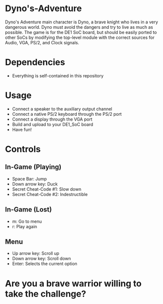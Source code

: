 # Dyno's-Adventure

Dyno's Adventure main character is Dyno, a brave knight who lives in a very dangerous world. Dyno must avoid the dangers and try to live as much as possible. The game is for the DE1 SoC board, but should be easily ported to other SoCs by modifying the top-level module with the correct sources for Audio, VGA, PS/2, and Clock signals.

# Dependencies
* Everything is self-contained in this repository

# Usage
* Connect a speaker to the auxiliary output channel
* Connect a native PS/2 keyboard through the PS/2 port
* Connect a display through the VGA port
* Build and upload to your DE1_SoC board
* Have fun! 

# Controls

## In-Game (Playing)
* Space Bar: Jump
* Down arrow key: Duck
* Secret Cheat-Code #1: Slow down
* Secret Cheat-Code #2: Indestructible

## In-Game (Lost)
* m: Go to menu
* r: Play again

## Menu
* Up arrow key: Scroll up
* Down arrow key: Scroll down
* Enter: Selects the current option


# Are you a brave warrior willing to take the challenge?

